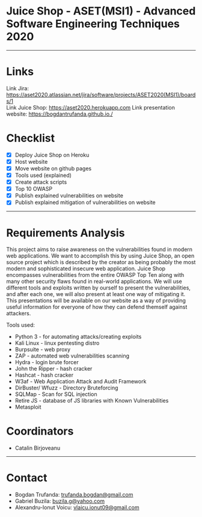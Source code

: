 # Juice Shop - ASET(MSI1) - Advanced Software Engineering Techniques 2020

***
# Links
Link Jira: https://aset2020.atlassian.net/jira/software/projects/ASET2020(MSI1)/boards/1  
Link Juice Shop: https://aset2020.herokuapp.com 
Link presentation website: https://bogdantrufanda.github.io./

# Checklist
- [x] Deploy Juice Shop on Heroku
- [x] Host website
- [x] Move website on github pages  
- [X] Tools used (explained)
- [X] Create attack scripts
- [X] Top 10 OWASP
- [X] Publish explained vulnerabilities on website
- [X] Publish explained mitigation of vulnerabilities on website

***
# Requirements Analysis
This project aims to raise awareness on the vulnerabilities found in modern web applications. We want to accomplish this by using Juice Shop, an open source project which is described by the creator as being probably the most modern and sophisticated insecure web application. Juice Shop encompasses vulnerabilities from the entire OWASP Top Ten along with many other security flaws found in real-world applications.
We will use different tools and exploits written by ourself to present the vulnerabilities, and after each one, we will also present at least one way of mitigating it. This presentations will be available on our website as a way of providing useful information for everyone of how they can defend themself against attackers.

Tools used:

- Python 3 - for automating attacks/creating exploits  
- Kali Linux - linux pentesting distro  
- Burpsuite - web proxy  
- ZAP - automated web vulnerabilities scanning  
- Hydra - login brute forcer  
- John the Ripper - hash cracker  
- Hashcat - hash cracker  
- W3af -  Web Application Attack and Audit Framework  
- DirBuster/ Wfuzz - Directory Bruteforcing
- SQLMap - Scan for SQL injection  
- Retire JS - database of JS libraries with Known Vulnerabilities
- Metasploit

# Coordinators
- Catalin Birjoveanu
***
# Contact
- Bogdan Trufanda: <trufanda.bogdan@gmail.com>
- Gabriel Buzila: <buzila.g@yahoo.com>
- Alexandru-Ionut Voicu: <vlaicu.ionut09@gmail.com>
